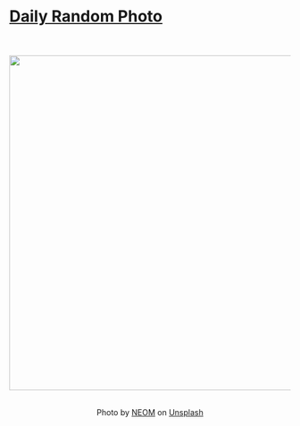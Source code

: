 # [Daily Random Photo](https://www.dailyrandomphoto.com/)

<div align="center">
  <br>
  <br>
  <a href="https://www.dailyrandomphoto.com/p/2023/2023-07-03/"><img src="https://images.unsplash.com/photo-1682687982093-4773cb0dbc2e?crop=entropy&cs=tinysrgb&fit=max&fm=jpg&ixid=M3w3NzUwOHwwfDF8cmFuZG9tfHx8fHx8fHx8MTY4ODM0NDgwNXw&ixlib=rb-4.0.3&q=80&w=1080" width="600px"></a>
  <br>
  <br>
  <p class="has-text-grey">Photo by <a href="https://unsplash.com/@neom?utm_source=Daily%20Random%20Photo&amp;utm_medium=referral" target="_blank" rel="noopener noreferrer">NEOM</a> on <a href="https://unsplash.com/photos/i60yUhfWeYI?utm_source=Daily%20Random%20Photo&amp;utm_medium=referral" target="_blank" rel="noopener noreferrer">Unsplash</a></p>
</div>
